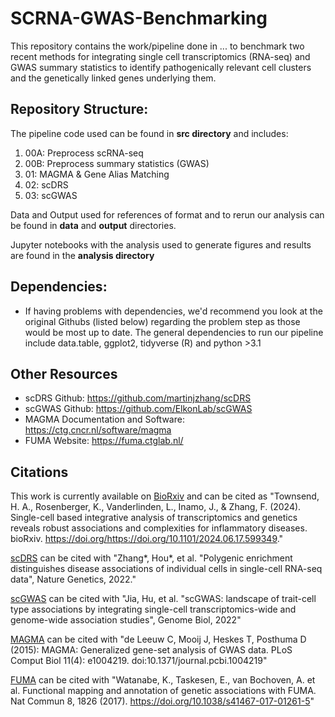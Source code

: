 # SCRNA-GWAS-Benchmarking
This repository contains the work/pipeline done in ... to benchmark two recent methods for integrating single cell transcriptomics (RNA-seq) and GWAS summary statistics to identify pathogenically relevant cell clusters and the genetically linked genes underlying them.

## Repository Structure: 
The pipeline code used can be found in **src directory** and includes:
1. 00A: Preprocess scRNA-seq
2. 00B: Preprocess summary statistics (GWAS)
3. 01: MAGMA & Gene Alias Matching
4. 02: scDRS
5. 03: scGWAS

Data and Output used for references of format and to rerun our analysis can be found in **data** and **output** directories.

Jupyter notebooks with the analysis used to generate figures and results are found in the **analysis directory**

## Dependencies:
- If having problems with dependencies, we'd recommend you look at the original Githubs (listed below) regarding the problem step as those would be most up to date. The general dependencies to run our pipeline include data.table, ggplot2, tidyverse (R) and python >3.1

## Other Resources
- scDRS Github: https://github.com/martinjzhang/scDRS
- scGWAS Github: https://github.com/ElkonLab/scGWAS
- MAGMA Documentation and Software: https://ctg.cncr.nl/software/magma
- FUMA Website: https://fuma.ctglab.nl/

## Citations
This work is currently available on [BioRxiv](https://www.biorxiv.org/content/10.1101/2024.06.17.599349v1) and can be cited as "Townsend, H. A., Rosenberger, K., Vanderlinden, L., Inamo, J., & Zhang, F. (2024). Single-cell based integrative analysis of transcriptomics and genetics reveals robust associations and complexities for inflammatory diseases. bioRxiv. https://doi.org/https://doi.org/10.1101/2024.06.17.599349." 

[scDRS](https://www.nature.com/articles/s41588-022-01167-z) can be cited with "Zhang*, Hou*, et al. "Polygenic enrichment distinguishes disease associations of individual cells in single-cell RNA-seq data", Nature Genetics, 2022."

[scGWAS](https://genomebiology.biomedcentral.com/articles/10.1186/s13059-022-02785-w) can be cited with "Jia, Hu, et al. "scGWAS: landscape of trait-cell type associations by integrating single-cell transcriptomics-wide and genome-wide association studies", Genome Biol, 2022"

[MAGMA](http://journals.plos.org/ploscompbiol/article?id=10.1371%2Fjournal.pcbi.1004219) can be cited with "de Leeuw C, Mooij J, Heskes T, Posthuma D (2015): MAGMA: Generalized gene-set analysis of GWAS data. PLoS Comput Biol 11(4): e1004219. doi:10.1371/journal.pcbi.1004219"

[FUMA](https://doi.org/10.1038/s41467-017-01261-5) can be cited with "Watanabe, K., Taskesen, E., van Bochoven, A. et al. Functional mapping and annotation of genetic associations with FUMA. Nat Commun 8, 1826 (2017). https://doi.org/10.1038/s41467-017-01261-5"




